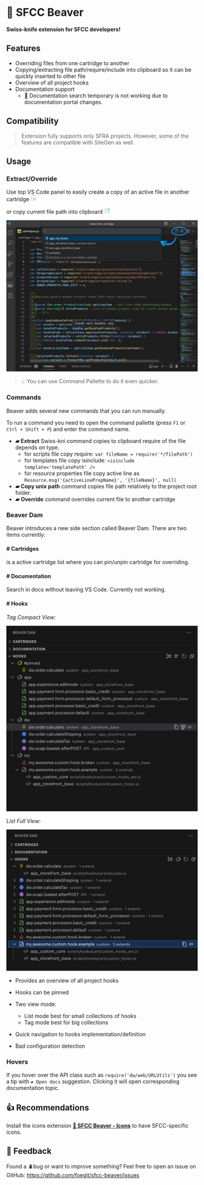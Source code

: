 # 🦫 SFCC Beaver

**Swiss-knife extension for SFCC developers!**

## Features

- Overriding files from one cartridge to another
- Copying/extracting file path/require/include into clipboard so it can be quickly inserted to other file
- Overview of all project hooks
- Documentation support
  - 🤒 Documentation search temporary is not working due to documentation portal changes.

## Compatibility

> Extension fully supports only SFRA projects. However, some of the features are compatible with SiteGen as well.

## Usage

### Extract/Override

Use top VS Code panel to easily create a copy of an active file in another cartridge ![alt text](static/extract.png)

or copy current file path into clipboard ![alt text](static/override.png)

![alt text](static/overrideExtractExample.png)

> 💡 You can use Command Pallette to do it even quicker.

### Commands

Beaver adds several new commands that you can run manually.

To run a command you need to open the command pallette (press `F1` or `Ctrl + Shift + P`) and enter the command name.

- **▰ Extract** Swiss-kni command copies to clipboard require of the file depends on type.
  - for scripts file copy require: `var fileName = require('*/filePath')`
  - for templates file copy isinclude: `<isinclude template='templatePath' />`
  - for resource properties file copy active line as `Resource.msg('{activeLinePropName}', '{fileName}', null)`
- **▰ Copy unix path** command copies file path relatively to the project root folder.
- **▰ Override** command overrides current file to another cartridge

### Beaver Dam

Beaver introduces a new side section called Beaver Dam. There are two items currently:

#### **# Cartridges**

is a active cartridge list where you can pin/unpin cartridge for overriding.

#### **# Documentation**

Search in docs without leaving VS Code. Currently not working.

#### **# Hooks**

_Tag Compact View:_

![alt text](static/hooksPreviewTags.png)

_List Full View:_

![alt text](static/hooksPreviewList.png)

- Provides an overview of all project hooks
- Hooks can be pinned
- Two view mode:

  - List mode best for small collections of hooks
  - Tag mode best for big collections

- Quick navigation to hooks implementation/definition
- Bad configuration detection

### Hovers

If you hover over the API class such as `require('dw/web/URLUtils')` you see a tip with `▰ Open docs` suggestion. Clicking it will open corresponding documentation topic.

## 👍 Recommendations

Install the icons extension **[🦫 SFCC Beaver - Icons](https://marketplace.visualstudio.com/items?itemName=SerhiiHlavatskyi.sfcc-beaver-icons 'Open marketplace')** to have SFCC-specific icons.

## 📨 Feedback

Found a 🪲bug or want to improve something? Feel free to open an issue on GitHub: <https://github.com/foegit/sfcc-beaver/issues>
